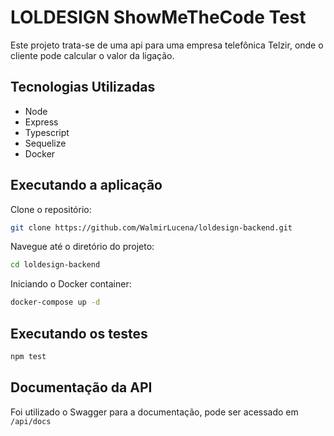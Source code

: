 # LOLDESIGN ShowMeTheCode Test

Este projeto trata-se de uma api para uma empresa telefônica Telzir, onde o cliente pode calcular o valor da ligação.

## Tecnologias Utilizadas

- Node
- Express
- Typescript
- Sequelize
- Docker

## Executando a aplicação

Clone o repositório:

```bash
git clone https://github.com/WalmirLucena/loldesign-backend.git
```
Navegue até o diretório do projeto:

```bash
cd loldesign-backend
```
Iniciando o Docker container:

```bash
docker-compose up -d
```
## Executando os testes

```bash
npm test
```
## Documentação da API 

Foi utilizado o Swagger para a documentação, pode ser acessado em `/api/docs`